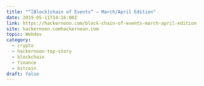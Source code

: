 ```yaml
---
title: "“[Block]chain of Events” — March/April Edition"
date: 2019-05-11T14:16:00Z
link: https://hackernoon.com/block-chain-of-events-march-april-edition-b1cbd14477df?source=rss----3a8144eabfe3---4&utm_medium=RSS&utm_source=hune
site: hackernoon.comhackernoon.com
topic: Webdev
category:
  - crypto
  - hackernoon-top-story
  - blockchain
  - finance
  - bitcoin
draft: false
---
```

